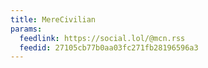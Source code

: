 ```yaml
---
title: MereCivilian
params:
  feedlink: https://social.lol/@mcn.rss
  feedid: 27105cb77b0aa03fc271fb28196596a3
---
```

